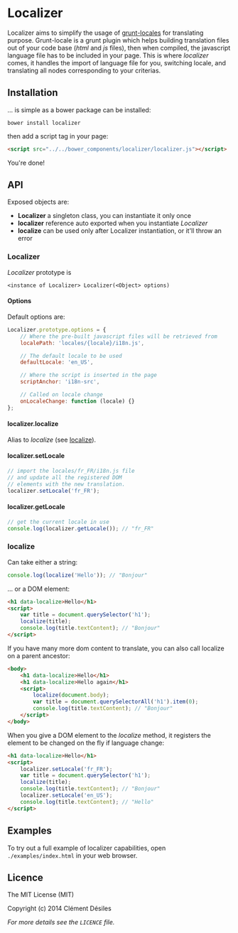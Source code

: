 Localizer
=========

Localizer aims to simplify the usage of [grunt-locales](https://github.com/blueimp/grunt-locales) for translating purpose.
Grunt-locale is a grunt plugin which helps building translation files out of your code base (*html* and *js* files), then when compiled, the javascript language file has to be included in your page.
This is where *localizer* comes, it handles the import of language file for you, switching locale, and translating all nodes corresponding to your criterias.

Installation
------------

... is simple as a bower package can be installed:

	bower install localizer

then add a script tag in your page:

```html
<script src="../../bower_components/localizer/localizer.js"></script>
```

You're done!

API
---

Exposed objects are:

* __Localizer__ a singleton class, you can instantiate it only once
* __localizer__ reference auto exported when you instantiate *Localizer*
* __localize__ can be used only after Localizer instantiation, or it'll throw an error

### Localizer

*Localizer* prototype is 

```
<instance of Localizer> Localizer(<Object> options)
```

#### Options

Default options are:

```javascript
Localizer.prototype.options = {
	// Where the pre-built javascript files will be retrieved from
	localePath: 'locales/{locale}/i18n.js',

	// The default locale to be used
	defaultLocale: 'en_US',

	// Where the script is inserted in the page
	scriptAnchor: 'i18n-src',

	// Called on locale change
	onLocaleChange: function (locale) {}
};
```

#### localizer.localize

Alias to *localize* (see [localize](#localize)).

#### localizer.setLocale

```javascript
// import the locales/fr_FR/i18n.js file
// and update all the registered DOM
// elements with the new translation.
localizer.setLocale('fr_FR');
```

#### localizer.getLocale

```javascript
// get the current locale in use
console.log(localizer.getLocale()); // "fr_FR"
```

### localize

Can take either a string:

```javascript
console.log(localize('Hello')); // "Bonjour"
```

... or a DOM element:

```html
<h1 data-localize>Hello</h1>
<script>
	var title = document.querySelector('h1');
	localize(title); 
	console.log(title.textContent); // "Bonjour"
</script>
```

If you have many more dom content to translate, you can also call localize on a parent ancestor:

```html
<body>
	<h1 data-localize>Hello</h1>
	<h1 data-localize>Hello again</h1>
	<script>
		localize(document.body); 
		var title = document.querySelectorAll('h1').item(0);
		console.log(title.textContent); // "Bonjour"
	</script>
</body>
```

When you give a DOM element to the *localize* method, it registers the element to be changed on the fly if language change:

```html
<h1 data-localize>Hello</h1>
<script>
	localizer.setLocale('fr_FR');
	var title = document.querySelector('h1');
	localize(title); 
	console.log(title.textContent); // "Bonjour"
	localizer.setLocale('en_US');
	console.log(title.textContent); // "Hello"
</script>
```

Examples
--------

To try out a full example of localizer capabilities, open `./examples/index.html` in your web browser.

Licence
-------

The MIT License (MIT)

Copyright (c) 2014 Clément Désiles

*For more details see the `LICENCE` file.*

